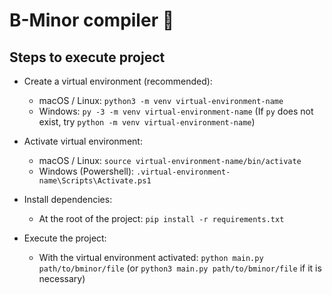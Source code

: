 # B-Minor compiler 🚀

## Steps to execute project

- Create a virtual environment (recommended):
  - macOS / Linux: `python3 -m venv virtual-environment-name`
  - Windows: `py -3 -m venv virtual-environment-name`
    (If `py` does not exist, try `python -m venv virtual-environment-name`)

- Activate virtual environment:
  - macOS / Linux: `source virtual-environment-name/bin/activate`
  - Windows (Powershell): `.virtual-environment-name\Scripts\Activate.ps1`

- Install dependencies:
  - At the root of the project: `pip install -r requirements.txt`

- Execute the project:
  - With the virtual environment activated: `python main.py path/to/bminor/file`
    (or `python3 main.py path/to/bminor/file` if it is necessary)